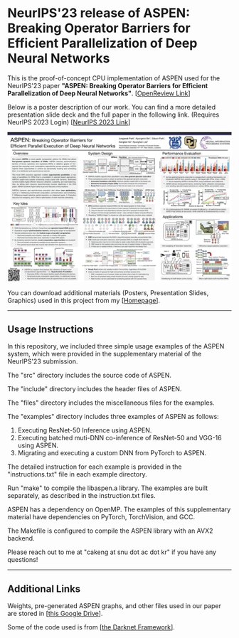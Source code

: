# NeurIPS'23 release of ASPEN: Breaking Operator Barriers for Efficient Parallelization of Deep Neural Networks

This is the proof-of-concept CPU implementation of ASPEN used for the NeurIPS'23 paper **"ASPEN: Breaking Operator Barriers for Efficient Parallelization of Deep Neural Networks"**.  [[OpenReview Link](https://openreview.net/forum?id=eTp4RetK74)] 

Below is a poster description of our work. You can find a more detailed presentation slide deck and the full paper in the following link. (Requires NeurIPS 2023 Login) [[NeurIPS 2023 Link](https://neurips.cc/virtual/2023/poster/70957)]

![NeurIPS23_ASPEN_Poster_Small.png](./NeurIPS23_ASPEN_Poster_Small.png)

You can download additional materials (Posters, Presentation Slides, Graphics) used in this project from my [[Homepage](https://www.cakeng.info/home)].

---

## Usage Instructions

In this repository, we included three simple usage examples of the ASPEN system, which were provided in the supplementary material of the NeurIPS'23 submission.

The "src" directory includes the source code of ASPEN. 

The "include" directory includes the header files of ASPEN. 

The "files" directory includes the miscellaneous files for the examples.

The "examples" directory includes three examples of ASPEN as follows:

1. Executing ResNet-50 Inference using ASPEN.
2. Executing batched muti-DNN co-inference of ResNet-50 and VGG-16 using ASPEN.
3. Migrating and executing a custom DNN from PyTorch to ASPEN.

The detailed instruction for each example is provided in the "instructions.txt" file in each example directory.

Run "make" to compile the libaspen.a library. The examples are built separately, as described in the instruction.txt files.

ASPEN has a dependency on OpenMP. The examples of this supplementary material have dependencies on PyTorch, TorchVision, and GCC.

The Makefile is configured to compile the ASPEN library with an AVX2 backend.

Please reach out to me at "cakeng at snu dot ac dot kr" if you have any questions!

---

## Additional Links

Weights, pre-generated ASPEN graphs, and other files used in our paper are stored in [[this Google Drive](https://drive.google.com/drive/folders/1pH19a9sadbV10_RxHcKnWIqvgX4zQpmh?usp=sharing)]. 

Some of the code used is from [[the Darknet Framework](https://github.com/pjreddie/darknet)].
